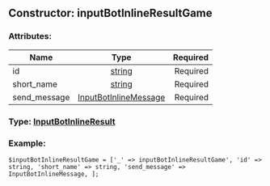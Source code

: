 ## Constructor: inputBotInlineResultGame  

### Attributes:

| Name     |    Type       | Required |
|----------|:-------------:|---------:|
|id|[string](../types/string.md) | Required|
|short\_name|[string](../types/string.md) | Required|
|send\_message|[InputBotInlineMessage](../types/InputBotInlineMessage.md) | Required|


### Type: [InputBotInlineResult](../types/InputBotInlineResult.md)

### Example:


```
$inputBotInlineResultGame = ['_' => inputBotInlineResultGame', 'id' => string, 'short_name' => string, 'send_message' => InputBotInlineMessage, ];
```